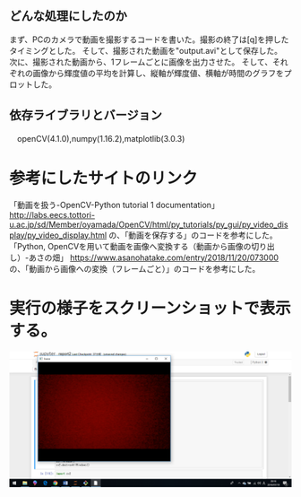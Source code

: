 どんな処理にしたのか
--------------
まず、PCのカメラで動画を撮影するコードを書いた。撮影の終了は[q]を押したタイミングとした。
そして、撮影された動画を"output.avi"として保存した。
次に、撮影された動画から、1フレームごとに画像を出力させた。
そして、それぞれの画像から輝度値の平均を計算し、縦軸が輝度値、横軸が時間のグラフをプロットした。
 
依存ライブラリとバージョン
-----
 　openCV(4.1.0),numpy(1.16.2),matplotlib(3.0.3)
  
# 参考にしたサイトのリンク

 「動画を扱う-OpenCV-Python tutorial 1 documentation」
 http://labs.eecs.tottori-u.ac.jp/sd/Member/oyamada/OpenCV/html/py_tutorials/py_gui/py_video_display/py_video_display.html
 の、「動画を保存する」のコードを参考にした。
 「Python, OpenCVを用いて動画を画像へ変換する（動画から画像の切り出し）-あさの畑」
 https://www.asanohatake.com/entry/2018/11/20/073000
 の、「動画から画像への変換（フレームごと）」のコードを参考にした。

# 実行の様子をスクリーンショットで表示する。

![1-1](/1-1.png)
